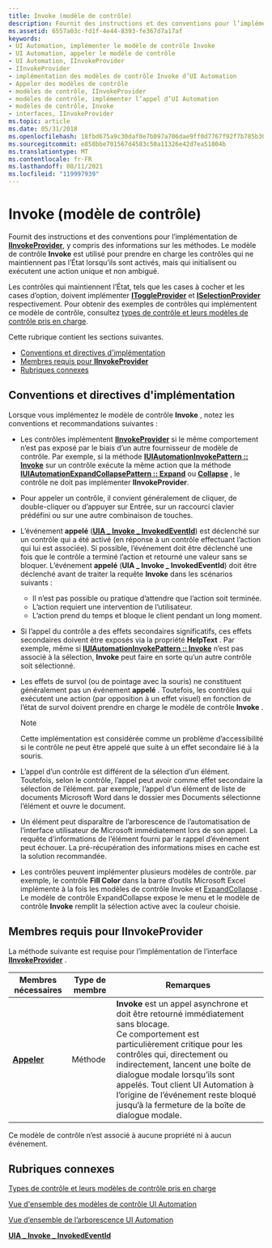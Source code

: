 ```yaml
---
title: Invoke (modèle de contrôle)
description: Fournit des instructions et des conventions pour l’implémentation de IInvokeProvider, y compris des informations sur les méthodes.
ms.assetid: 6557a03c-fd1f-4e44-8393-fe367d7a17af
keywords:
- UI Automation, implémenter le modèle de contrôle Invoke
- UI Automation, appeler le modèle de contrôle
- UI Automation, IInvokeProvider
- IInvokeProvider
- implémentation des modèles de contrôle Invoke d’UI Automation
- Appeler des modèles de contrôle
- modèles de contrôle, IInvokeProvider
- modèles de contrôle, implémenter l’appel d’UI Automation
- modèles de contrôle, Invoke
- interfaces, IInvokeProvider
ms.topic: article
ms.date: 05/31/2018
ms.openlocfilehash: 18fbd675a9c30daf0e7b097a706dae9ff0d7767f92f7b785b3098d72ddf6f7cf
ms.sourcegitcommit: e858bbe701567d4583c50a11326e42d7ea51804b
ms.translationtype: MT
ms.contentlocale: fr-FR
ms.lasthandoff: 08/11/2021
ms.locfileid: "119997939"
---
```

# <a name="invoke-control-pattern"></a>Invoke (modèle de contrôle)

Fournit des instructions et des conventions pour l’implémentation de [**IInvokeProvider**](/windows/desktop/api/UIAutomationCore/nn-uiautomationcore-iinvokeprovider), y compris des informations sur les méthodes. Le modèle de contrôle **Invoke** est utilisé pour prendre en charge les contrôles qui ne maintiennent pas l’État lorsqu’ils sont activés, mais qui initialisent ou exécutent une action unique et non ambiguë.

Les contrôles qui maintiennent l’État, tels que les cases à cocher et les cases d’option, doivent implémenter [**IToggleProvider**](/windows/desktop/api/UIAutomationCore/nn-uiautomationcore-itoggleprovider) et [**ISelectionProvider**](/windows/desktop/api/UIAutomationCore/nn-uiautomationcore-iselectionprovider) respectivement. Pour obtenir des exemples de contrôles qui implémentent ce modèle de contrôle, consultez [types de contrôle et leurs modèles de contrôle pris en charge](uiauto-controlpatternmapping.md).

Cette rubrique contient les sections suivantes.

-   [Conventions et directives d'implémentation](#implementation-guidelines-and-conventions)
-   [Membres requis pour **IInvokeProvider**](#required-members-for-iinvokeprovider)
-   [Rubriques connexes](#related-topics)

## <a name="implementation-guidelines-and-conventions"></a>Conventions et directives d'implémentation

Lorsque vous implémentez le modèle de contrôle **Invoke** , notez les conventions et recommandations suivantes :

-   Les contrôles implémentent [**IInvokeProvider**](/windows/desktop/api/UIAutomationCore/nn-uiautomationcore-iinvokeprovider) si le même comportement n’est pas exposé par le biais d’un autre fournisseur de modèle de contrôle. Par exemple, si la méthode [**IUIAutomationInvokePattern :: Invoke**](/windows/desktop/api/UIAutomationClient/nf-uiautomationclient-iuiautomationinvokepattern-invoke) sur un contrôle exécute la même action que la méthode [**IUIAutomationExpandCollapsePattern :: Expand**](/windows/desktop/api/UIAutomationClient/nf-uiautomationclient-iuiautomationexpandcollapsepattern-expand) ou [**Collapse**](/windows/desktop/api/UIAutomationClient/nf-uiautomationclient-iuiautomationexpandcollapsepattern-collapse) , le contrôle ne doit pas implémenter **IInvokeProvider**.
-   Pour appeler un contrôle, il convient généralement de cliquer, de double-cliquer ou d’appuyer sur Entrée, sur un raccourci clavier prédéfini ou sur une autre combinaison de touches.
-   L’événement **appelé** ([**UIA \_ Invoke \_ InvokedEventId**](uiauto-event-ids.md)) est déclenché sur un contrôle qui a été activé (en réponse à un contrôle effectuant l’action qui lui est associée). Si possible, l’événement doit être déclenché une fois que le contrôle a terminé l’action et retourné une valeur sans se bloquer. L’événement **appelé** (**UIA \_ Invoke \_ InvokedEventId**) doit être déclenché avant de traiter la requête **Invoke** dans les scénarios suivants :
    -   Il n’est pas possible ou pratique d’attendre que l’action soit terminée.
    -   L’action requiert une intervention de l’utilisateur.
    -   L’action prend du temps et bloque le client pendant un long moment.
-   Si l’appel du contrôle a des effets secondaires significatifs, ces effets secondaires doivent être exposés via la propriété **HelpText** . Par exemple, même si [**IUIAutomationInvokePattern :: Invoke**](/windows/desktop/api/UIAutomationClient/nf-uiautomationclient-iuiautomationinvokepattern-invoke) n’est pas associé à la sélection, **Invoke** peut faire en sorte qu’un autre contrôle soit sélectionné.
-   Les effets de survol (ou de pointage avec la souris) ne constituent généralement pas un événement **appelé** . Toutefois, les contrôles qui exécutent une action (par opposition à un effet visuel) en fonction de l’état de survol doivent prendre en charge le modèle de contrôle **Invoke** .
    > [!Note]  
    > Cette implémentation est considérée comme un problème d’accessibilité si le contrôle ne peut être appelé que suite à un effet secondaire lié à la souris.

     

-   L’appel d’un contrôle est différent de la sélection d’un élément. Toutefois, selon le contrôle, l’appel peut avoir comme effet secondaire la sélection de l’élément. par exemple, l’appel d’un élément de liste de documents Microsoft Word dans le dossier mes Documents sélectionne l’élément et ouvre le document.
-   Un élément peut disparaître de l’arborescence de l’automatisation de l’interface utilisateur de Microsoft immédiatement lors de son appel. La requête d’informations de l’élément fourni par le rappel d’événement peut échouer. La pré-récupération des informations mises en cache est la solution recommandée.
-   Les contrôles peuvent implémenter plusieurs modèles de contrôle. par exemple, le contrôle **Fill Color** dans la barre d’outils Microsoft Excel implémente à la fois les modèles de contrôle Invoke et [ExpandCollapse](uiauto-implementingexpandcollapse.md) . Le modèle de contrôle ExpandCollapse expose le menu et le modèle de contrôle **Invoke** remplit la sélection active avec la couleur choisie.

## <a name="required-members-for-iinvokeprovider"></a>Membres requis pour **IInvokeProvider**

La méthode suivante est requise pour l’implémentation de l’interface [**IInvokeProvider**](/windows/desktop/api/UIAutomationCore/nn-uiautomationcore-iinvokeprovider) .



| Membres nécessaires                                | Type de membre | Remarques                                                                                                                                                                                                                                                                                                                                  |
|-------------------------------------------------|-------------|----------------------------------------------------------------------------------------------------------------------------------------------------------------------------------------------------------------------------------------------------------------------------------------------------------------------------------------|
| [**Appeler**](/windows/desktop/api/UIAutomationCore/nf-uiautomationcore-iinvokeprovider-invoke) | Méthode      | **Invoke** est un appel asynchrone et doit être retourné immédiatement sans blocage.<br/> Ce comportement est particulièrement critique pour les contrôles qui, directement ou indirectement, lancent une boîte de dialogue modale lorsqu’ils sont appelés. Tout client UI Automation à l’origine de l’événement reste bloqué jusqu’à la fermeture de la boîte de dialogue modale. <br/> |



 

Ce modèle de contrôle n’est associé à aucune propriété ni à aucun événement.

## <a name="related-topics"></a>Rubriques connexes

<dl> <dt>

[Types de contrôle et leurs modèles de contrôle pris en charge](uiauto-controlpatternmapping.md)
</dt> <dt>

[Vue d'ensemble des modèles de contrôle UI Automation](uiauto-controlpatternsoverview.md)
</dt> <dt>

[Vue d’ensemble de l’arborescence UI Automation](uiauto-treeoverview.md)
</dt> <dt>

[**UIA \_ Invoke \_ InvokedEventId**](uiauto-event-ids.md)
</dt> </dl>

 

 





